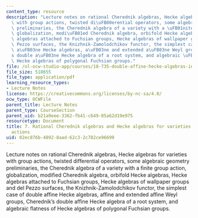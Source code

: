 ```yaml
---
content_type: resource
description: "Lecture notes on rational Cherednik algebras, Hecke algebras for varieties\
  \ with group actions, twisted di\uFB00erential operators, some algebraic geometry\
  \ preliminaries, the Cherednik algebra of a variety with a \uFB01nite group action,\
  \ globalization, modi\uFB01ed Cherednik algebra, orbifold Hecke algebras, Hecke\
  \ algebras attached to Fuchsian groups, Hecke algebras of wallpaper groups and del\
  \ Pezzo surfaces, the Knizhnik-Zamolodchikov functor, the simplest case of double\
  \ a\uFB03ne Hecke algebras, a\uFB03ne and extended a\uFB03ne Weyl groups, Cherednik\u2019\
  s double a\uFB03ne Hecke algebra of a root system, and algebraic \uFB02atness of\
  \ Hecke algebras of polygonal Fuchsian groups."
file: /ol-ocw-studio-app/courses/18-735-double-affine-hecke-algebras-in-representation-theory-combinatorics-geometry-and-mathematical-physics-fall-2009/02ec876b48928aad62c32c782ce96699_MIT18_735F09_ch07.pdf
file_size: 518655
file_type: application/pdf
learning_resource_types:
- Lecture Notes
license: https://creativecommons.org/licenses/by-nc-sa/4.0/
ocw_type: OCWFile
parent_title: Lecture Notes
parent_type: CourseSection
parent_uid: b21a9eee-3362-fb41-c649-05a62d19e975
resourcetype: Document
title: 7. Rational Cherednik algebras and Hecke algebras for varieties with group
  actions
uid: 02ec876b-4892-8aad-62c3-2c782ce96699
---
```

Lecture notes on rational Cherednik algebras, Hecke algebras for varieties with group actions, twisted diﬀerential operators, some algebraic geometry preliminaries, the Cherednik algebra of a variety with a ﬁnite group action, globalization, modiﬁed Cherednik algebra, orbifold Hecke algebras, Hecke algebras attached to Fuchsian groups, Hecke algebras of wallpaper groups and del Pezzo surfaces, the Knizhnik-Zamolodchikov functor, the simplest case of double aﬃne Hecke algebras, aﬃne and extended aﬃne Weyl groups, Cherednik’s double aﬃne Hecke algebra of a root system, and algebraic ﬂatness of Hecke algebras of polygonal Fuchsian groups.